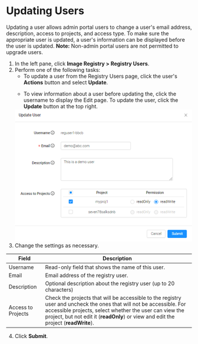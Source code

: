 # Updating Users

Updating a user allows admin portal users to change a user's email address, description, access to projects, and access type. To make sure the appropriate user is updated, a user's information can be displayed before the user is updated.
**Note:** Non-admin portal users are not permitted to upgrade users.
1. In the left pane, click **Image Registry > Registry Users**.
2. Perform one of the following tasks:<ul><li>To update a user from the Registry Users page, click the user's **Actions** button and select **Update**. </ul></li> <ul><li>To view information about a user before updating the, click the username to display the Edit page. To update the user, click the **Update** button at the top right.</ul></li>
      ![null](</docs/resources/images/registry/update-user.png>)
3. Change the settings as necessary.
   
| **Field**              | **Description**                                                            |
| -----------------------|----------------------------------------------------------------------------| 
| Username               | Read-only field that shows the name of this user.                          |
| Email                  | Email address of the registry user.                                        |
| Description            | Optional description about the registry user (up to 20 characters)         |
| Access to Projects     | Check the projects that will be accessible to the registry user and uncheck the ones that will not be accessible. For accessible projects, select whether the user can view the project, but not edit it (**readOnly**) or view and edit the project (**readWrite**).|
4. Click **Submit**.